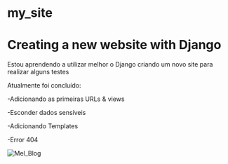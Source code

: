 # my_site
<h1> Creating a new website with Django </h1>

Estou aprendendo a utilizar melhor o Django criando um novo site para realizar alguns testes


Atualmente foi concluído:

-Adicionando as primeiras URLs & views

-Esconder dados sensíveis

-Adicionando Templates

-Error 404


![Mel_Blog](https://github.com/melizamaia/my_site/assets/79480520/b149ecb4-8a88-4bbe-a1ed-d0c0b4ca1182)
